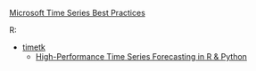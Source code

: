 [Microsoft Time Series Best Practices](https://github.com/microsoft/forecasting)

R:
   * [timetk](https://business-science.github.io/timetk/) 
        * [High-Performance Time Series Forecasting in R & Python](https://www.youtube.com/watch?v=elQb4VzRINg&feature=emb_title)



